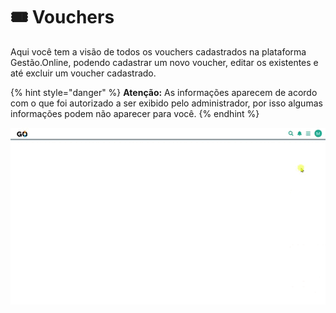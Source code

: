 # 🎟️ Vouchers

Aqui você tem a visão de todos os vouchers cadastrados na plataforma Gestão.Online, podendo cadastrar um novo voucher, editar os existentes e até excluir um voucher cadastrado.

{% hint style="danger" %}
**Atenção:** As informações aparecem de acordo com o que foi autorizado a ser exibido pelo administrador, por isso algumas informações podem não aparecer para você.
{% endhint %}

![](/erp-v2/assets/modulos/vouchers/aba_vouchers.gif)

<br>